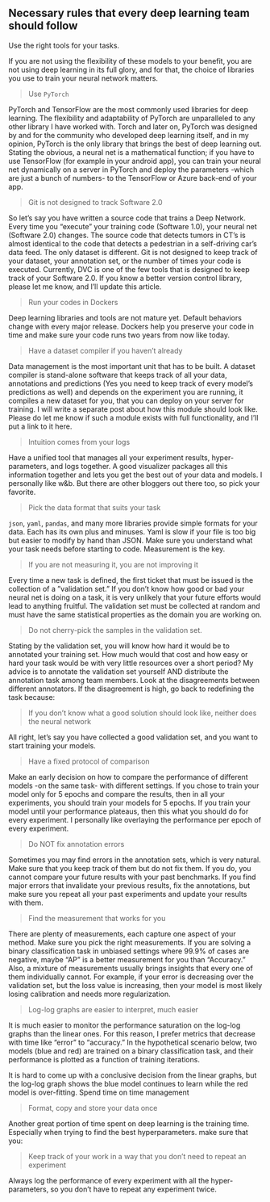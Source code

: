 ## Necessary rules that every deep learning team should follow

Use the right tools for your tasks.

If you are not using the flexibility of these models to your benefit, you are not using deep learning in its full glory, and for that, the choice of libraries you use to train your neural network matters.

> Use ```PyTorch```


PyTorch and TensorFlow are the most commonly used libraries for deep learning. The flexibility and adaptability of PyTorch are unparalleled to any other library I have worked with. Torch and later on, PyTorch was designed by and for the community who developed deep learning itself, and in my opinion, PyTorch is the only library that brings the best of deep learning out. Stating the obvious, a neural net is a mathematical function; if you have to use TensorFlow (for example in your android app), you can train your neural net dynamically on a server in PyTorch and deploy the parameters -which are just a bunch of numbers- to the TensorFlow or Azure back-end of your app.

> Git is not designed to track Software 2.0

So let’s say you have written a source code that trains a Deep Network. Every time you “execute” your training code (Software 1.0), your neural net (Software 2.0) changes. The source code that detects tumors in CT’s is almost identical to the code that detects a pedestrian in a self-driving car’s data feed. The only dataset is different. Git is not designed to keep track of your dataset, your annotation set, or the number of times your code is executed. Currently, DVC is one of the few tools that is designed to keep track of your Software 2.0. If you know a better version control library, please let me know, and I’ll update this article.

> Run your codes in Dockers

Deep learning libraries and tools are not mature yet. Default behaviors change with every major release. Dockers help you preserve your code in time and make sure your code runs two years from now like today.

> Have a dataset compiler if you haven’t already

Data management is the most important unit that has to be built. A dataset compiler is stand-alone software that keeps track of all your data, annotations and predictions (Yes you need to keep track of every model’s predictions as well) and depends on the experiment you are running, it compiles a new dataset for you, that you can deploy on your server for training. I will write a separate post about how this module should look like. Please do let me know if such a module exists with full functionality, and I’ll put a link to it here.

> Intuition comes from your logs

Have a unified tool that manages all your experiment results, hyper-parameters, and logs together. A good visualizer packages all this information together and lets you get the best out of your data and models. I personally like w&b. But there are other bloggers out there too, so pick your favorite.

> Pick the data format that suits your task

```json```, ```yaml```, ```pandas```, and many more libraries provide simple formats for your data. Each has its own plus and minuses. Yaml is slow if your file is too big but easier to modify by hand than JSON. Make sure you understand what your task needs before starting to code.
Measurement is the key.

>If you are not measuring it, you are not improving it

Every time a new task is defined, the first ticket that must be issued is the collection of a ”validation set.” If you don’t know how good or bad your neural net is doing on a task, it is very unlikely that your future efforts would lead to anything fruitful. The validation set must be collected at random and must have the same statistical properties as the domain you are working on.

> Do not cherry-pick the samples in the validation set.

Stating by the validation set, you will know how hard it would be to annotated your training set. How much would that cost and how easy or hard your task would be with very little resources over a short period? My advice is to annotate the validation set yourself AND distribute the annotation task among team members. Look at the disagreements between different annotators. If the disagreement is high, go back to redefining the task because:

> If you don’t know what a good solution should look like, neither does the neural network

All right, let’s say you have collected a good validation set, and you want to start training your models.

> Have a fixed protocol of comparison

Make an early decision on how to compare the performance of different models -on the same task- with different settings. If you chose to train your model only for 5 epochs and compare the results, then in all your experiments, you should train your models for 5 epochs. If you train your model until your performance plateaus, then this what you should do for every experiment. I personally like overlaying the performance per epoch of every experiment.

> Do NOT fix annotation errors

Sometimes you may find errors in the annotation sets, which is very natural. Make sure that you keep track of them but do not fix them. If you do, you cannot compare your future results with your past benchmarks. If you find major errors that invalidate your previous results, fix the annotations, but make sure you repeat all your past experiments and update your results with them.

> Find the measurement that works for you

There are plenty of measurements, each capture one aspect of your method. Make sure you pick the right measurements. If you are solving a binary classification task in unbiased settings where 99.9% of cases are negative, maybe “AP” is a better measurement for you than “Accuracy.” Also, a mixture of measurements usually brings insights that every one of them individually cannot. For example, if your error is decreasing over the validation set, but the loss value is increasing, then your model is most likely losing calibration and needs more regularization.

>Log-log graphs are easier to interpret, much easier

It is much easier to monitor the performance saturation on the log-log graphs than the linear ones. For this reason, I prefer metrics that decrease with time like “error” to “accuracy.” In the hypothetical scenario below, two models (blue and red) are trained on a binary classification task, and their performance is plotted as a function of training iterations.

It is hard to come up with a conclusive decision from the linear graphs, but the log-log graph shows the blue model continues to learn while the red model is over-fitting.
Spend time on time management

>Format, copy and store your data once

Another great portion of time spent on deep learning is the training time. Especially when trying to find the best hyperparameters. make sure that you:

>Keep track of your work in a way that you don’t need to repeat an experiment

Always log the performance of every experiment with all the hyper-parameters, so you don’t have to repeat any experiment twice.
